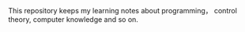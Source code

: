 This repository keeps my learning notes about programming， control theory, computer knowledge and so on.

